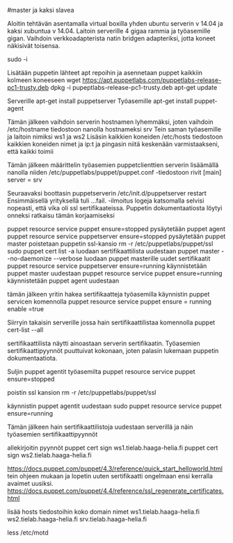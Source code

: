 #master ja kaksi slavea

Aloitin tehtävän asentamalla virtual boxilla yhden ubuntu serverin v 14.04 ja kaksi xubuntua v 14.04.  Laitoin serverille 4 gigaa rammia ja työasemille gigan. Vaihdoin verkkoadapterista natin bridgen adapteriksi, jotta koneet näkisivät toisensa.

sudo -i

Lisätään puppetin lähteet apt repoihin ja asennetaan puppet kaikkiin kolmeen koneeseen
wget https://apt.puppetlabs.com/puppetlabs-release-pc1-trusty.deb
dpkg -i pupeptlabs-release-pc1-trusty.deb
apt-get update

Serverille apt-get install puppetserver
Työasemille apt-get install puppet-agent

Tämän jälkeen vaihdoin serverin hostnamen lyhemmäksi, joten vaihdoin /etc/hostname tiedostoon nanolla hostnameksi srv
Tein saman työasemille ja laitoin nimiksi ws1 ja ws2
Lisäsin kaikkien koneiden /etc/hosts tiedostoon kaikkien koneiden nimet ja ip:t ja pingasin niitä keskenään varmistaakseni, että kaikki toimii

Tämän jälkeen määrittelin työasemien puppetclienttien serverin lisäämällä nanolla niiden /etc/puppetlabs/puppet/puppet.conf -tiedostoon rivit
[main]
server = srv

Seuraavaksi boottasin puppetserverin
/etc/init.d/puppetserver restart
Ensimmäisellä yrityksellä tuli ...fail. -ilmoitus
logeja katsomalla selvisi nopeasti, että vika oli ssl sertifikaateissa. Puppetin dokumentaatiosta löytyi onneksi ratkaisu tämän korjaamiseksi

puppet resource service puppet ensure=stopped pysäytetään puppet agent
puppet resource service puppetserver ensure=stopped pysäytetään puppet master
poistetaan puppetin ssl-kansio rm -r /etc/puppetlabs/puppet/ssl
sudo puppet cert list -a luodaan sertifikaattilista uudestaan
puppet master --no-daemonize --verbose luodaan puppet masterille uudet sertifikaatit
puppet resource service puppetserver ensure=running käynnistetään puppet master uudestaan
puppet resource service puppet ensure=running käynnistetään puppet agent uudestaan

tämän jälkeen yritin hakea sertifikaatteja työasemilla
käynnistin puppet servicen komennolla
puppet resource service puppet ensure = running enable =true

Siirryin takaisin serverille jossa hain sertifikaattilistaa komennolla
puppet cert-list --all

sertifikaattilista näytti ainoastaan serverin sertifikaatin. Työasemien sertifikaattipyynnöt puuttuivat kokonaan, joten palasin lukemaan puppetin dokumentaatiota.

Suljin puppet agentit työasemilta
puppet resource service puppet ensure=stopped

poistin ssl kansion 
rm -r /etc/puppetlabs/puppet/ssl

käynnistin puppet agentit uudestaan
sudo puppet resource service puppet ensure=running

Tämän jälkeen hain sertifikaattilistoja uudestaan serverillä ja näin työasemien sertifikaattipyynnöt

allekirjoitin pyynnöt
puppet cert sign ws1.tielab.haaga-helia.fi
puppet cert sign ws2.tielab.haaga-helia.fi

https://docs.puppet.com/puppet/4.3/reference/quick_start_helloworld.html
tein ohjeen mukaan ja lopetin uuten sertifikaatti ongelmaan ensi kerralla avaimet uusiksi.
https://docs.puppet.com/puppet/4.4/reference/ssl_regenerate_certificates.html

lisää hosts tiedostoihin koko domain nimet ws1.tielab.haaga-helia.fi ws2.tielab.haaga-helia.fi srv.tielab.haaga-helia.fi

less /etc/motd


